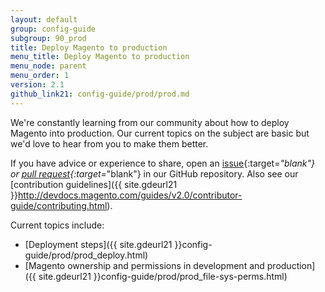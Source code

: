 ```yaml
---
layout: default
group: config-guide
subgroup: 90_prod
title: Deploy Magento to production
menu_title: Deploy Magento to production
menu_node: parent
menu_order: 1
version: 2.1
github_link21: config-guide/prod/prod.md
---
```


We're constantly learning from our community about how to deploy Magento into production. Our current topics on the subject are basic but we'd love to hear from you to make them better.

If you have advice or experience to share, open an [issue](https://github.com/magento/devdocs/issues){:target=_"blank"} or [pull request](https://github.com/magento/devdocs/pulls){:target=_"blank"}  in our GitHub repository. Also see our [contribution guidelines]({{ site.gdeurl21 }}http://devdocs.magento.com/guides/v2.0/contributor-guide/contributing.html).

Current topics include:

*	[Deployment steps]({{ site.gdeurl21 }}config-guide/prod/prod_deploy.html)
*	[Magento ownership and permissions in development and production]({{ site.gdeurl21 }}config-guide/prod/prod_file-sys-perms.html)
